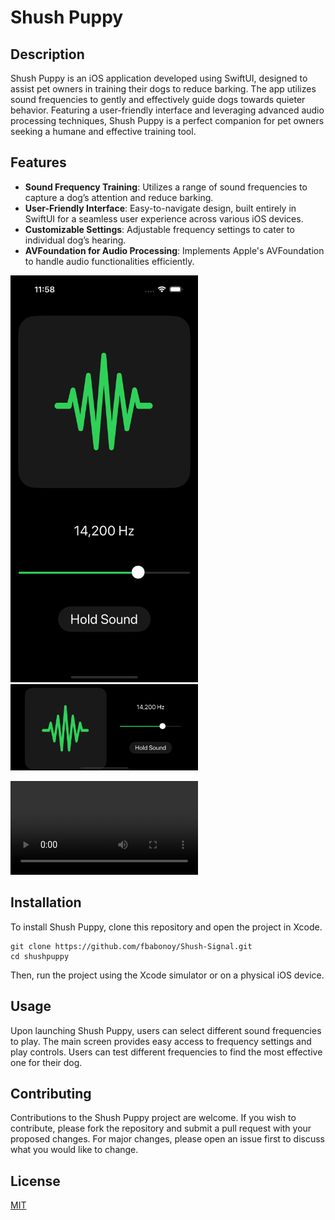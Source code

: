 # Shush Puppy

## Description
Shush Puppy is an iOS application developed using SwiftUI, designed to assist pet owners in training their dogs to reduce barking. The app utilizes sound frequencies to gently and effectively guide dogs towards quieter behavior. Featuring a user-friendly interface and leveraging advanced audio processing techniques, Shush Puppy is a perfect companion for pet owners seeking a humane and effective training tool.

## Features
- **Sound Frequency Training**: Utilizes a range of sound frequencies to capture a dog’s attention and reduce barking.
- **User-Friendly Interface**: Easy-to-navigate design, built entirely in SwiftUI for a seamless user experience across various iOS devices.
- **Customizable Settings**: Adjustable frequency settings to cater to individual dog’s hearing.
- **AVFoundation for Audio Processing**: Implements Apple's AVFoundation to handle audio functionalities efficiently.

<img src="Portrait.png" width="300" />
<img src="Landscape.png" width="300" />

![sample](https://github.com/fbabonoy/Shush-Signal/raw/main/video.mp4)

## Installation
To install Shush Puppy, clone this repository and open the project in Xcode. 
```
git clone https://github.com/fbabonoy/Shush-Signal.git
cd shushpuppy
```
Then, run the project using the Xcode simulator or on a physical iOS device.

## Usage
Upon launching Shush Puppy, users can select different sound frequencies to play. The main screen provides easy access to frequency settings and play controls. Users can test different frequencies to find the most effective one for their dog.

## Contributing
Contributions to the Shush Puppy project are welcome. If you wish to contribute, please fork the repository and submit a pull request with your proposed changes. For major changes, please open an issue first to discuss what you would like to change.

## License
[MIT](https://choosealicense.com/licenses/mit/)
